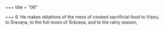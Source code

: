 +++
title = "06"

+++
6. He makes oblations of the mess of cooked sacrificial food to Viṣṇu, to Śravaṇa, to the full moon of Śrāvaṇa, and to the rainy season,
